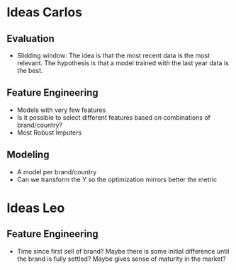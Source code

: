 # Ideas Carlos
## Evaluation
 - Slidding window: The idea is that the most recent data is the most relevant. The hypothesis is that a model trained with the last year data is the best.

## Feature Engineering
 - Models with very few features
 - Is it possible to select different features based on combinations of brand/country?
 - Most Robust Imputers

## Modeling 
 - A model per brand/country
 - Can we transform the Y so the optimization mirrors better the metric

# Ideas Leo

## Feature Engineering

- Time since first sell of brand? Maybe there is some initial difference until the brand is fully settled? Maybe gives sense of maturity in the market?

